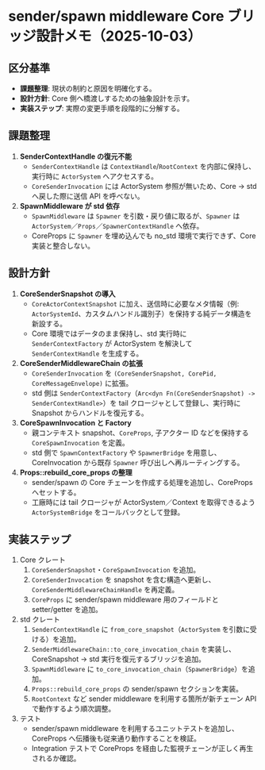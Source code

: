 # sender/spawn middleware Core ブリッジ設計メモ（2025-10-03）

## 区分基準
- **課題整理**: 現状の制約と原因を明確化する。
- **設計方針**: Core 側へ橋渡しするための抽象設計を示す。
- **実装ステップ**: 実際の変更手順を段階的に分解する。

## 課題整理
1. **SenderContextHandle の復元不能**  
   - `SenderContextHandle` は `ContextHandle`/`RootContext` を内部に保持し、実行時に `ActorSystem` へアクセスする。  
   - `CoreSenderInvocation` には ActorSystem 参照が無いため、Core → std へ戻した際に送信 API を呼べない。
2. **SpawnMiddleware が std 依存**  
   - `SpawnMiddleware` は `Spawner` を引数・戻り値に取るが、`Spawner` は `ActorSystem`／`Props`／`SpawnerContextHandle` へ依存。  
   - CoreProps に `Spawner` を埋め込んでも no_std 環境で実行できず、Core 実装と整合しない。

## 設計方針
1. **CoreSenderSnapshot の導入**  
   - `CoreActorContextSnapshot` に加え、送信時に必要なメタ情報（例: `ActorSystemId`、カスタムハンドル識別子）を保持する純データ構造を新設する。  
   - Core 環境ではデータのまま保持し、std 実行時に `SenderContextFactory` が ActorSystem を解決して `SenderContextHandle` を生成する。
2. **CoreSenderMiddlewareChain の拡張**  
   - `CoreSenderInvocation` を `(CoreSenderSnapshot, CorePid, CoreMessageEnvelope)` に拡張。  
   - std 側は `SenderContextFactory`（`Arc<dyn Fn(CoreSenderSnapshot) -> SenderContextHandle>`）を tail クロージャとして登録し、実行時に Snapshot からハンドルを復元する。
3. **CoreSpawnInvocation と Factory**  
   - 親コンテキスト snapshot、`CoreProps`, 子アクター ID などを保持する `CoreSpawnInvocation` を定義。  
   - std 側で `SpawnContextFactory` や `SpawnerBridge` を用意し、CoreInvocation から既存 `Spawner` 呼び出しへ再ルーティングする。
4. **Props::rebuild_core_props の整理**  
   - sender/spawn の Core チェーンを作成する処理を追加し、CoreProps へセットする。  
   - 工廠時には tail クロージャが ActorSystem／Context を取得できるよう `ActorSystemBridge` をコールバックとして登録。

## 実装ステップ
1. Core クレート
   1. `CoreSenderSnapshot`・`CoreSpawnInvocation` を追加。  
   2. `CoreSenderInvocation` を snapshot を含む構造へ更新し、`CoreSenderMiddlewareChainHandle` を再定義。  
   3. `CoreProps` に sender/spawn middleware 用のフィールドと setter/getter を追加。
2. std クレート
   1. `SenderContextHandle` に `from_core_snapshot`（`ActorSystem` を引数に受ける）を追加。  
   2. `SenderMiddlewareChain::to_core_invocation_chain` を実装し、CoreSnapshot → std 実行を復元するブリッジを追加。  
   3. `SpawnMiddleware` に `to_core_invocation_chain`（`SpawnerBridge`）を追加。  
   4. `Props::rebuild_core_props` の sender/spawn セクションを実装。  
   5. `RootContext` など sender middleware を利用する箇所が新チェーン API で動作するよう順次調整。
3. テスト
   - sender/spawn middleware を利用するユニットテストを追加し、CoreProps へ伝播後も従来通り動作することを検証。  
   - Integration テストで CoreProps を経由した監視チェーンが正しく再生されるか確認。

